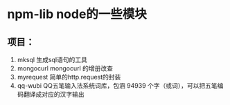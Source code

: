 # npm-lib node的一些模块

## 项目：
1. mksql 生成sql语句的工具
2. mongocurl mongocurl 的增册改查
3. myrequest 简单的http.request的封装
4. qq-wubi QQ五笔输入法系统词库，包涵 94939 个字（或词），可以把五笔编码翻译成对应的汉字输出
